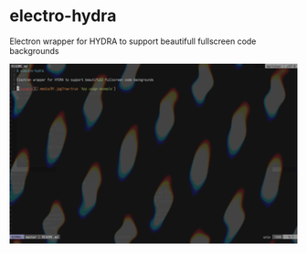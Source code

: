 # electro-hydra

Electron wrapper for HYDRA to support beautifull fullscreen code backgrounds

![example](/.media/01.png?raw=true 'App usage example')
